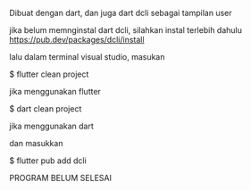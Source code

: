 Dibuat dengan dart, dan juga dart dcli sebagai tampilan user

jika belum memnginstal dart dcli, silahkan instal terlebih dahulu
https://pub.dev/packages/dcli/install

lalu dalam terminal visual studio, masukan


$ flutter clean project

jika menggunakan flutter


$ dart clean project

jika menggunakan dart

dan masukkan

$ flutter pub add dcli


PROGRAM BELUM SELESAI
